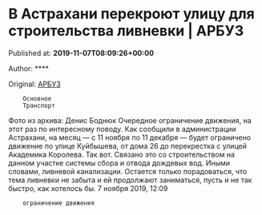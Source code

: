 
# В Астрахани перекроют улицу для строительства ливневки | АРБУЗ

Published at: **2019-11-07T08:09:26+00:00**

Author: ****

Original: [АРБУЗ](https://arbuztoday.ru/v-astraxani-perekroyut-ulicu-dlya-stroitelstva-livnevki/)


        Основное
        Транспорт
      
Фото из архива: Денис Боднюк
Очередное ограничение движения, на этот раз по интересному поводу. Как сообщили в администрации Астрахани, на месяц — с 11 ноября по 11 декабря — будет ограничено движение по улице Куйбышева, от дома 26 до перекрестка с улицей Академика Королева.
Так вот. Связано это со строительством на данном участке системы сбора и отвода дождевых вод. Иными словами, ливневой канализации. Остается только порадоваться, что тема ливневки не забыта и ей продолжают заниматься, пусть и не так быстро, как хотелось бы.
7 ноября 2019, 12:09

        ограничение движения
      
